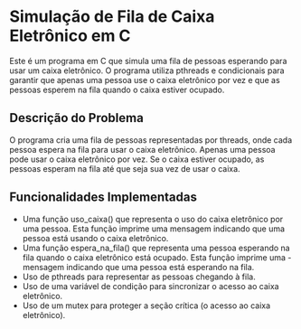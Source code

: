 # Simulação de Fila de Caixa Eletrônico em C

Este é um programa em C que simula uma fila de pessoas esperando para usar um caixa eletrônico. O programa utiliza pthreads e condicionais para garantir que apenas uma pessoa use o caixa eletrônico por vez e que as pessoas esperem na fila quando o caixa estiver ocupado.

## Descrição do Problema

O programa cria uma fila de pessoas representadas por threads, onde cada pessoa espera na fila para usar o caixa eletrônico. Apenas uma pessoa pode usar o caixa eletrônico por vez. Se o caixa estiver ocupado, as pessoas esperam na fila até que seja sua vez de usar o caixa.

## Funcionalidades Implementadas

- Uma função uso_caixa() que representa o uso do caixa eletrônico por uma pessoa. Esta função imprime uma mensagem indicando que uma pessoa está usando o caixa eletrônico.
- Uma função espera_na_fila() que representa uma pessoa esperando na fila quando o caixa eletrônico está ocupado. Esta função imprime uma - mensagem indicando que uma pessoa está esperando na fila.
- Uso de pthreads para representar as pessoas chegando à fila.
- Uso de uma variável de condição para sincronizar o acesso ao caixa eletrônico.
- Uso de um mutex para proteger a seção crítica (o acesso ao caixa eletrônico).
